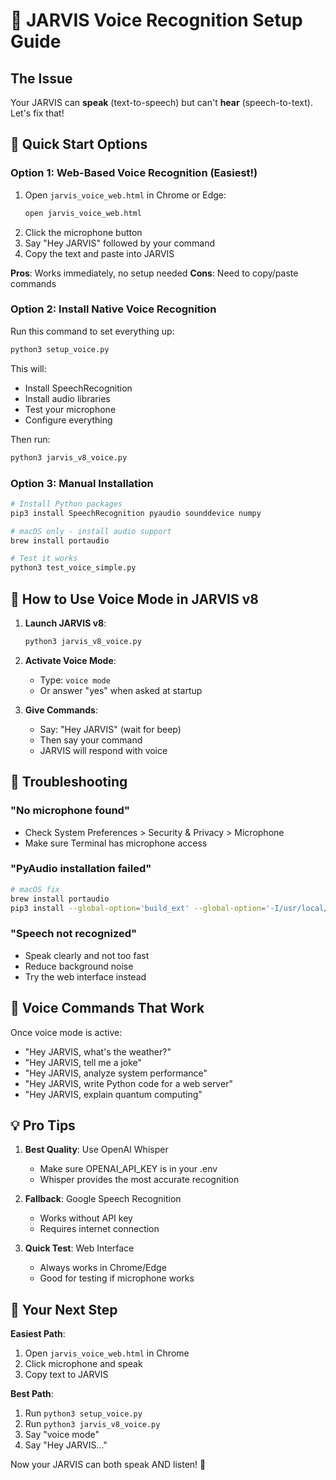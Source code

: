 # 🎤 JARVIS Voice Recognition Setup Guide

## The Issue
Your JARVIS can **speak** (text-to-speech) but can't **hear** (speech-to-text). Let's fix that!

## 🚀 Quick Start Options

### Option 1: Web-Based Voice Recognition (Easiest!)
1. Open `jarvis_voice_web.html` in Chrome or Edge:
   ```bash
   open jarvis_voice_web.html
   ```
2. Click the microphone button
3. Say "Hey JARVIS" followed by your command
4. Copy the text and paste into JARVIS

**Pros**: Works immediately, no setup needed
**Cons**: Need to copy/paste commands

### Option 2: Install Native Voice Recognition
Run this command to set everything up:
```bash
python3 setup_voice.py
```

This will:
- Install SpeechRecognition
- Install audio libraries
- Test your microphone
- Configure everything

Then run:
```bash
python3 jarvis_v8_voice.py
```

### Option 3: Manual Installation
```bash
# Install Python packages
pip3 install SpeechRecognition pyaudio sounddevice numpy

# macOS only - install audio support
brew install portaudio

# Test it works
python3 test_voice_simple.py
```

## 🎯 How to Use Voice Mode in JARVIS v8

1. **Launch JARVIS v8**:
   ```bash
   python3 jarvis_v8_voice.py
   ```

2. **Activate Voice Mode**:
   - Type: `voice mode`
   - Or answer "yes" when asked at startup

3. **Give Commands**:
   - Say: "Hey JARVIS" (wait for beep)
   - Then say your command
   - JARVIS will respond with voice

## 🔧 Troubleshooting

### "No microphone found"
- Check System Preferences > Security & Privacy > Microphone
- Make sure Terminal has microphone access

### "PyAudio installation failed"
```bash
# macOS fix
brew install portaudio
pip3 install --global-option='build_ext' --global-option='-I/usr/local/include' --global-option='-L/usr/local/lib' pyaudio
```

### "Speech not recognized"
- Speak clearly and not too fast
- Reduce background noise
- Try the web interface instead

## 🎤 Voice Commands That Work

Once voice mode is active:

- "Hey JARVIS, what's the weather?"
- "Hey JARVIS, tell me a joke"
- "Hey JARVIS, analyze system performance"
- "Hey JARVIS, write Python code for a web server"
- "Hey JARVIS, explain quantum computing"

## 💡 Pro Tips

1. **Best Quality**: Use OpenAI Whisper
   - Make sure OPENAI_API_KEY is in your .env
   - Whisper provides the most accurate recognition

2. **Fallback**: Google Speech Recognition
   - Works without API key
   - Requires internet connection

3. **Quick Test**: Web Interface
   - Always works in Chrome/Edge
   - Good for testing if microphone works

## 🚀 Your Next Step

**Easiest Path**:
1. Open `jarvis_voice_web.html` in Chrome
2. Click microphone and speak
3. Copy text to JARVIS

**Best Path**:
1. Run `python3 setup_voice.py`
2. Run `python3 jarvis_v8_voice.py`
3. Say "voice mode"
4. Say "Hey JARVIS..."

Now your JARVIS can both speak AND listen! 🎉
